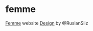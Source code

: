 # femme
[Femme](https://yonashailug.github.io/femme/) website [Design](https://dribbble.com/shots/3278424-famme-animation) by @RuslanSiiz
